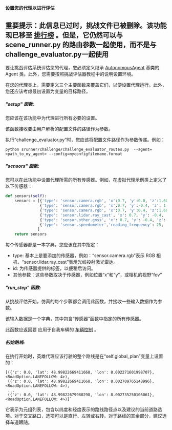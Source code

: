 #### 设置您的代理以进行评估

## 重要提示：此信息已过时，挑战文件已被删除。该功能现已移至 [排行榜](https://github.com/carla-simulator/leaderboard) 。但是，它仍然可以与 scene_runner.py 的路由参数一起使用，而不是与challenge_evaluator.py一起使用 

要让挑战评估系统评估您的代理，您必须定义继承 [AutonomousAgent](https://github.com/carla-simulator/scenario_runner/blob/master/srunner/autoagents/autonomous_agent.py) 基类的 Agent 类。此外，您需要按照挑战评估器教程中的说明设置环境。

在您的代理类上，需要定义三个主要函数来覆盖它们，以便设置代理运行。此外，您还应该考虑最初设置为变量的目标路径。


##### "setup" 函数:
您应该在该功能中为代理进行所有必要的设置。

该函数接收要由用户解析的配置文件的路径作为参数。

执行“challenge_evaluator.py”时，您应该将配置文件路径作为参数传递。例如：

```
python srunner/challenge/challenge_evaluator_routes.py  --agent=<path_to_my_agent> --config=myconfigfilename.format
```


##### "sensors" 函数:

您可以在此功能中设置代理所需的所有传感器。例如，在虚拟代理示例类上定义了以下传感器：

```Python
def sensors(self):
    sensors = [{'type': 'sensor.camera.rgb', 'x':0.7, 'y':0.0, 'z':1.60, 'roll':0.0, 'pitch':0.0, 'yaw':0.0, 'width':800, 'height': 600, 'fov':100, 'id': 'Center'},
               {'type': 'sensor.camera.rgb', 'x':0.7, 'y':-0.4, 'z': 1.60,   'roll': 0.0, 'pitch': 0.0, 'yaw': -45.0, 'width': 800, 'height': 600, 'fov': 100, 'id': 'Left'},
               {'type': 'sensor.camera.rgb', 'x':0.7, 'y':0.4, 'z':1.60, 'roll':0.0, 'pitch':0.0, 'yaw':45.0, 'width':800, 'height':600, 'fov':100, 'id': 'Right'},
               {'type': 'sensor.lidar.ray_cast', 'x': 0.7, 'y': -0.4, 'z': 1.60, 'roll': 0.0, 'pitch': 0.0, 'yaw': -45.0, 'id': 'LIDAR'},
               {'type': 'sensor.other.gnss', 'x': 0.7, 'y': -0.4, 'z': 1.60, 'id': 'GPS'},
               {'type': 'sensor.speedometer','reading_frequency': 25, 'id': 'speed'}
              ]
    return sensors
```


每个传感器都是一本字典，您应该在其中指定：

* type: 基本上是要添加的传感器，例如：“sensor.camera.rgb”表示 RGB 相机，“sensor.lidar.ray_cast”表示光线投射激光雷达。
* id: 为传感器提供的标签，以便稍后访问。
* 其他参数：这些参数取决于传感器，例如位置“x”和“y”，或相机的视野“fov”




##### "run_step" 函数:

从挑战评估开始，仿真的每个步骤都会调用此函数，并接收一些输入数据作为参数。

该输入数据是一个字典，其中包含“传感器”函数中指定的所有传感器。

此函数应返回要 应用于自我车辆的 [车辆控制](https://carla.readthedocs.io/en/latest/python_api_tutorial/#vehicles) 。




##### 初始路线:

在执行开始时，英雄代理应该行驶的整个路线是在“self.global_plan”变量上设置的： 

```
[({'z': 0.0, 'lat': 48.99822669411668, 'lon': 8.002271601998707}, <RoadOption.LANEFOLLOW: 4>),
 ({'z': 0.0, 'lat': 48.99822669411668, 'lon': 8.002709765148996}, <RoadOption.LANEFOLLOW: 4>),
 ...
 ({'z': 0.0, 'lat': 48.99822679980298, 'lon': 8.002735250105061}, <RoadOption.LANEFOLLOW: 4>)]`
 ```

它表示为元组列表，包含以纬度和经度表示的路线路径点以及建议的当前道路选项。对于交叉路口，选项可以是直行、左转或右转。对于路线的其余部分，建议选择车道跟随。


